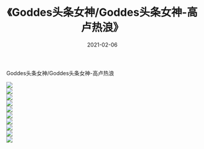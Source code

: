 ﻿---
layout: post
title:  《Goddes头条女神/Goddes头条女神-高卢热浪》
date:   2021-02-06
img: http://img.660000.xyz/Sharelink/网络美图/2021/Goddes头条女神/Goddes头条女神-高卢热浪/000.jpg
categories: [美女, 清纯, 唯美]
---

Goddes头条女神/Goddes头条女神-高卢热浪

 ![](http://img.660000.xyz/Sharelink/网络美图/2021/Goddes头条女神/Goddes头条女神-高卢热浪/001.jpg) <br>![](http://img.660000.xyz/Sharelink/网络美图/2021/Goddes头条女神/Goddes头条女神-高卢热浪/002.jpg) <br>![](http://img.660000.xyz/Sharelink/网络美图/2021/Goddes头条女神/Goddes头条女神-高卢热浪/003.jpg) <br>![](http://img.660000.xyz/Sharelink/网络美图/2021/Goddes头条女神/Goddes头条女神-高卢热浪/004.jpg) <br>![](http://img.660000.xyz/Sharelink/网络美图/2021/Goddes头条女神/Goddes头条女神-高卢热浪/005.jpg) <br>![](http://img.660000.xyz/Sharelink/网络美图/2021/Goddes头条女神/Goddes头条女神-高卢热浪/006.jpg) <br>![](http://img.660000.xyz/Sharelink/网络美图/2021/Goddes头条女神/Goddes头条女神-高卢热浪/007.jpg) <br>![](http://img.660000.xyz/Sharelink/网络美图/2021/Goddes头条女神/Goddes头条女神-高卢热浪/008.jpg) <br>![](http://img.660000.xyz/Sharelink/网络美图/2021/Goddes头条女神/Goddes头条女神-高卢热浪/009.jpg) <br>![](http://img.660000.xyz/Sharelink/网络美图/2021/Goddes头条女神/Goddes头条女神-高卢热浪/010.jpg) <br>